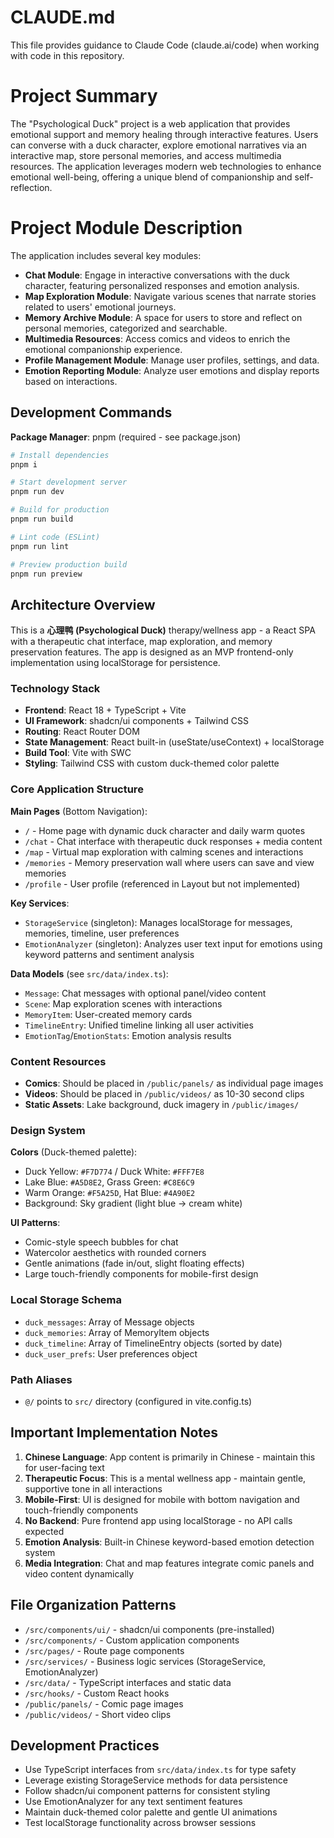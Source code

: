 # CLAUDE.md

This file provides guidance to Claude Code (claude.ai/code) when working with code in this repository.

# Project Summary
The "Psychological Duck" project is a web application that provides emotional support and memory healing through interactive features. Users can converse with a duck character, explore emotional narratives via an interactive map, store personal memories, and access multimedia resources. The application leverages modern web technologies to enhance emotional well-being, offering a unique blend of companionship and self-reflection.

# Project Module Description
The application includes several key modules:
- **Chat Module**: Engage in interactive conversations with the duck character, featuring personalized responses and emotion analysis.
- **Map Exploration Module**: Navigate various scenes that narrate stories related to users' emotional journeys.
- **Memory Archive Module**: A space for users to store and reflect on personal memories, categorized and searchable.
- **Multimedia Resources**: Access comics and videos to enrich the emotional companionship experience.
- **Profile Management Module**: Manage user profiles, settings, and data.
- **Emotion Reporting Module**: Analyze user emotions and display reports based on interactions.

## Development Commands

**Package Manager**: pnpm (required - see package.json)

```bash
# Install dependencies
pnpm i

# Start development server
pnpm run dev

# Build for production
pnpm run build

# Lint code (ESLint)
pnpm run lint

# Preview production build
pnpm run preview
```

## Architecture Overview

This is a **心理鸭 (Psychological Duck)** therapy/wellness app - a React SPA with a therapeutic chat interface, map exploration, and memory preservation features. The app is designed as an MVP frontend-only implementation using localStorage for persistence.

### Technology Stack
- **Frontend**: React 18 + TypeScript + Vite
- **UI Framework**: shadcn/ui components + Tailwind CSS
- **Routing**: React Router DOM
- **State Management**: React built-in (useState/useContext) + localStorage
- **Build Tool**: Vite with SWC
- **Styling**: Tailwind CSS with custom duck-themed color palette

### Core Application Structure

**Main Pages** (Bottom Navigation):
- `/` - Home page with dynamic duck character and daily warm quotes
- `/chat` - Chat interface with therapeutic duck responses + media content
- `/map` - Virtual map exploration with calming scenes and interactions
- `/memories` - Memory preservation wall where users can save and view memories
- `/profile` - User profile (referenced in Layout but not implemented)

**Key Services**:
- `StorageService` (singleton): Manages localStorage for messages, memories, timeline, user preferences
- `EmotionAnalyzer` (singleton): Analyzes user text input for emotions using keyword patterns and sentiment analysis

**Data Models** (see `src/data/index.ts`):
- `Message`: Chat messages with optional panel/video content
- `Scene`: Map exploration scenes with interactions
- `MemoryItem`: User-created memory cards
- `TimelineEntry`: Unified timeline linking all user activities
- `EmotionTag`/`EmotionStats`: Emotion analysis results

### Content Resources
- **Comics**: Should be placed in `/public/panels/` as individual page images
- **Videos**: Should be placed in `/public/videos/` as 10-30 second clips
- **Static Assets**: Lake background, duck imagery in `/public/images/`

### Design System
**Colors** (Duck-themed palette):
- Duck Yellow: `#F7D774` / Duck White: `#FFF7E8`
- Lake Blue: `#A5D8E2`, Grass Green: `#C8E6C9`
- Warm Orange: `#F5A25D`, Hat Blue: `#4A90E2`
- Background: Sky gradient (light blue → cream white)

**UI Patterns**:
- Comic-style speech bubbles for chat
- Watercolor aesthetics with rounded corners
- Gentle animations (fade in/out, slight floating effects)
- Large touch-friendly components for mobile-first design

### Local Storage Schema
- `duck_messages`: Array of Message objects
- `duck_memories`: Array of MemoryItem objects  
- `duck_timeline`: Array of TimelineEntry objects (sorted by date)
- `duck_user_prefs`: User preferences object

### Path Aliases
- `@/` points to `src/` directory (configured in vite.config.ts)

## Important Implementation Notes

1. **Chinese Language**: App content is primarily in Chinese - maintain this for user-facing text
2. **Therapeutic Focus**: This is a mental wellness app - maintain gentle, supportive tone in all interactions
3. **Mobile-First**: UI is designed for mobile with bottom navigation and touch-friendly components
4. **No Backend**: Pure frontend app using localStorage - no API calls expected
5. **Emotion Analysis**: Built-in Chinese keyword-based emotion detection system
6. **Media Integration**: Chat and map features integrate comic panels and video content dynamically

## File Organization Patterns

- `/src/components/ui/` - shadcn/ui components (pre-installed)
- `/src/components/` - Custom application components  
- `/src/pages/` - Route page components
- `/src/services/` - Business logic services (StorageService, EmotionAnalyzer)
- `/src/data/` - TypeScript interfaces and static data
- `/src/hooks/` - Custom React hooks
- `/public/panels/` - Comic page images
- `/public/videos/` - Short video clips

## Development Practices

- Use TypeScript interfaces from `src/data/index.ts` for type safety
- Leverage existing StorageService methods for data persistence
- Follow shadcn/ui component patterns for consistent styling
- Use EmotionAnalyzer for any text sentiment features
- Maintain duck-themed color palette and gentle UI animations
- Test localStorage functionality across browser sessions